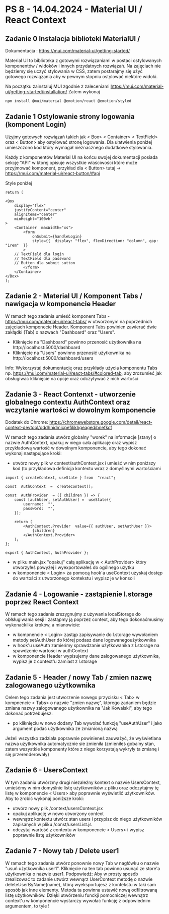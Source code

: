 # PS 8 - 14.04.2024 - Material UI / React Context

## Zadanie 0 Instalacja biblioteki MaterialUI /

Dokumentacja : https://mui.com/material-ui/getting-started/

Material UI to biblioteka z gotowymi rozwiązaniami w postaci ostylowanych komponentów / widoków i innych przydatnych rozwiązań. Na zajęciach nie będziemy się uczyć stylowania w CSS, zatem postarajmy się użyć gotowego rozwiązania aby w pewnym stopniu ostylować niektóre widoki.

Na początku zainstaluj MUI zgodnie z zaleceniami https://mui.com/material-ui/getting-started/installation/
Zatem wykonaj
```bash
npm install @mui/material @emotion/react @emotion/styled
```


## Zadanie 1 Ostylowanie strony logowania (komponent Login)

Użyjmy gotowych rozwiązań takich jak < Box> < Container> < TextField> oraz < Button> aby ostylować stronę logowania. Dla ułatwienia poniżej umieszczono kod który wymagał nieznacznego dodatkowe stylowania.

Każdy z komponentów Material UI na końcu swojej dokumentacji posiada sekcję "API" w której opisuje wszystkie właściwości które może przyjmować komponent, przykład dla < Button> tutaj -> https://mui.com/material-ui/react-button/#api

Style poniżej
```
return (

<Box
	display="flex"
	justifyContent="center"
	alignItems="center"
	minHeight="100vh"
>
	<Container  maxWidth="xs">
		<form
			onSubmit={handleLogin}
			style={{  display: "flex", flexDirection: "column", gap: "1rem"  }}
		>
	// TextField dla login
	// TextField dla password
	// Button dla submit sutton
		</form>
	</Container>
</Box>
);
```


## Zadanie 2 - Material UI / Komponent Tabs / nawigacja w komponencie Header

W ramach tego zadania umieść komponent Tabs - https://mui.com/material-ui/react-tabs/ w utworzonym na poprzednich zajęciach komponecie Header. Komponent Tabs powinien zawierać dwie zakłądki (Tab) o nazwach "Dashboard" oraz "Users".

- Kliknięcie na "Dashboard" powinno przenosić użytkownika na http://localhost:5000/dashboard
- Kliknięcie na "Users" powinno przenosić użytkownika na http://localhost:5000/dashboard/users

Info: Wykorzystaj dokumentację oraz przykłady użycia komponentu Tabs np. https://mui.com/material-ui/react-tabs/#colored-tab, aby zrozumieć jak obsługiwać kliknięcie na opcje oraz odczytywać z nich wartości

## Zadanie 3 - React Contenxt - utworzenie globalnego contextu AuthContext oraz wczytanie wartości w dowolnym komponencie

Dodatek do Chrome: https://chromewebstore.google.com/detail/react-context-devtool/oddhnidmicpefilikhgeagedibnefkcf

W ramach tego zadania utwórz globalny "worek" na informacje [stany] o nazwie AuthContext, opakuj w niego cała aplikację oraz wypisz przykładową wartość w dowolnym komponencie, aby tego dokonać wykonaj następujące kroki:

- utwórz nowy plik w context/authContext.jsx i umieść w nim poniższy kod (to przykładowa definicja kontextu wraz z domyślnymi wartościami

```
import { createContext, useState } from  "react";

const  AuthContext  =  createContext();

const  AuthProvider  = ({ children }) => {
	const [authUser, setAuthUser] =  useState({
		username:  "",
		password:  "",
	});

	return (
		<AuthContext.Provider  value={{ authUser, setAuthUser }}>
			{children}
		</AuthContext.Provider>
	);
};

export { AuthContext, AuthProvider };
```
- w pliku main.jsx "opakuj" całą aplikację w < AuthProvider> który utworzyłeś powyżej i wyexportowałeś do ogólnego użytku
- w komponencie < Login> za pomocą hook'a useContext uzyskaj dostęp do wartości z utworzonego kontekstu i wypisz je w konsoli


## Zadanie 4 - Logowanie - zastąpienie l.storage poprzez React Context

W ramach tego zadania zrezygnujmy z używania localStorage do obłsługiwania sesji i zastąpmy ją poprzez context, aby tego dokonaćmusimy wykonaćkilka kroków, a mianowicie:

- w kompnencie < Login> zastąp zapisywanie do l.storage wywołaniem metody setAuthUser do której podasz dane logowanegoużytkownika
- w hook'u useAuth zamieńmy sprawdzanie użytkowanika z l.storage na spawdzenie wartości w authContext
- w komponencie Header wypisujemy dane zalogowanego użytkownika, wypisz je z context'u zamiast z l.storage

## Zadanie 5 - Header / nowy Tab / zmien nazwę zalogowanego użytkownika

Celem tego zadania jest utworzenie nowego przycisku < Tab> w kompnencie < Tabs> o nazwie "zmien nazwę", którego zadaniem będzie zmiana nazwy zalogowanego użytkownika na "Jak Kowalski", aby tego dokonać potrzebujesz:

- po kliknięciu w nowo dodany Tab wywołać funkcję "useAuthUser" i jako argument podać użytkownika ze zmianioną nazwą

Jeżeli wszystko zadziała poprawnie powinieneś zauważyć, że wyświetlana nazwa użytkownika automatycznie sie zmieniła (zmieniłeś gobalny stan, zatem wszystkie komponenty które z niego korzystają wykryły ta zmianę i się przerenderowały)

## Zadanie 6 - UsersContext

W tym zadaniu utwórzmy drugi niezależny kontext o nazwie UsersContext, umieśćmy w nim domyślnie listę użytkowników z pliku oraz odczytajmy tę listę w komponencie < Users> aby poprawnie wyświetlić użytkowników. Aby to zrobić wykonaj poniższe kroki:

- utwórz nowy plik /context/usersContext.jsx
- opakuj aplikację w nowo utworzony context
- wewnątrz kontextu utwórz stan users i przypisz do niego użytkowników zapisanych w pliku /const/usersList.js
- odczytaj wartość z contextu w komponencie < Users> i wypisz poprawnie listę użytkowników

## Zadanie 7 - Nowy tab / Delete user1

W ramach tego zadania utwórz ponownie nowy Tab w nagłówku o nazwie "usuń użytkownika user1". Kliknięcie na ten tab powinno usunąć ze store'a użytkownika o nazwie user1.
Podpowiedź: Aby w prosty sposób zrealizować to zadanie utwórz wewnąrz UserContext metodę o nazwie deleteUserByName(name), którą wyeksportujesz z kontekstu w taki sam sposób jak inne elementy. Metoda ta powinna ustawić nową odfiltrowaną listę użytkowników.
Dzięki utwórzeniu funckji pomocniczej wewnątrz context'u w komponencie wystarczy wywołać funkcję z odpowiednim argumentem, to tyle !